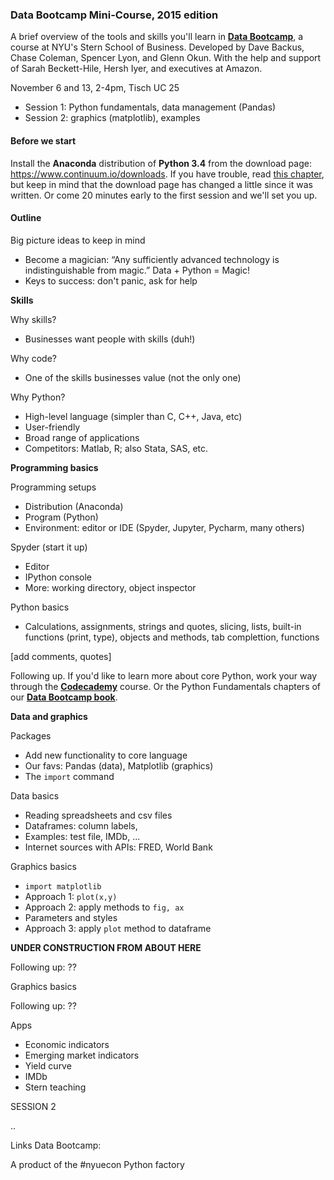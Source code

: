 ### Data Bootcamp Mini-Course, 2015 edition  

A brief overview of the tools and skills you'll learn in **[Data Bootcamp](https://github.com/DaveBackus/Data_Bootcamp#data-bootcamp)**, a course at NYU's Stern School of Business. Developed by Dave Backus, Chase Coleman, Spencer Lyon, and Glenn Okun.  With the help and support of Sarah Beckett-Hile, Hersh Iyer, and executives at Amazon.  

November 6 and 13, 2-4pm, Tisch UC 25
* Session 1:  Python fundamentals, data management (Pandas)  
* Session 2:  graphics (matplotlib), examples  

#### Before we start

Install the **Anaconda** distribution of **Python 3.4** from the download page: <https://www.continuum.io/downloads>.  If you have trouble, read [this chapter](https://davebackus.gitbooks.io/test/content/installing-python.html), but keep in mind that the download page has changed a little since it was written.  Or come 20 minutes early to the first session and we'll set you up.  

#### Outline

Big picture ideas to keep in mind 
* Become a magician:  “Any sufficiently advanced technology is indistinguishable from magic.” 
Data + Python = Magic!  
* Keys to success:  don't panic, ask for help 

**Skills** 

Why skills? 
* Businesses want people with skills (duh!) 

Why code? 
* One of the skills businesses value (not the only one) 

Why Python? 
* High-level language (simpler than C, C++, Java, etc) 
* User-friendly 
* Broad range of applications  
* Competitors:  Matlab, R; also Stata, SAS, etc.  

**Programming basics** 

Programming setups   
* Distribution (Anaconda)  
* Program (Python) 
* Environment:  editor or IDE (Spyder, Jupyter, Pycharm, many others) 

Spyder (start it up) 
* Editor 
* IPython console 
* More:  working directory, object inspector  

Python basics
* Calculations, assignments, strings and quotes, slicing, lists, built-in functions (print, type), objects and methods, tab complettion, functions 

[add comments, quotes]

Following up.  If you'd like to learn more about core Python, work your way through the **[Codecademy](https://www.codecademy.com/tracks/python)** course.   Or the Python Fundamentals chapters of our  **[Data Bootcamp book](https://www.gitbook.com/book/davebackus/test/details)**.

**Data and graphics** 

Packages 
* Add new functionality to core language 
* Our favs:  Pandas (data), Matplotlib (graphics)
* The `import` command

Data basics 
* Reading spreadsheets and csv files 
* Dataframes:  column labels, 
* Examples:  test file, IMDb, ... 
* Internet sources with APIs:  FRED, World Bank 
 
Graphics basics 
* `import matplotlib`
* Approach 1:  `plot(x,y)`
* Approach 2:  apply methods to `fig, ax` 
* Parameters and styles 
* Approach 3:  apply `plot` method to dataframe 


**UNDER CONSTRUCTION FROM ABOUT HERE**


Following up:  ??


Graphics basics 

Following up:  ??


Apps
* Economic indicators 
* Emerging market indicators 
* Yield curve
* IMDb
* Stern teaching 

SESSION 2 

..

Links 
Data Bootcamp: 

A product of the #nyuecon Python factory 
